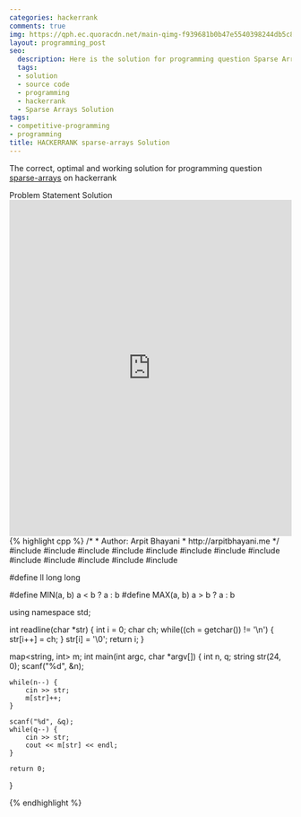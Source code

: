 ```yaml
---
categories: hackerrank
comments: true
img: https://qph.ec.quoracdn.net/main-qimg-f939681b0b47e5540398244db5c8966f?convert_to_webp=true
layout: programming_post
seo:
  description: Here is the solution for programming question Sparse Arrays on hackerrank
  tags:
  - solution
  - source code
  - programming
  - hackerrank
  - Sparse Arrays Solution
tags:
- competitive-programming
- programming
title: HACKERRANK sparse-arrays Solution
---
```

The correct, optimal and working solution for programming question [sparse-arrays](https://www.hackerrank.com/challenges/sparse-arrays) on hackerrank

<div class="ui secondary pointing large menu">
  <a class="grey item" data-tab="problem-statement">
    Problem Statement
  </a>
  <a class="active item grey" data-tab="solution">
    Solution
  </a>
</div>
<div class="ui bottom attached tab" data-tab="problem-statement">
    <iframe src="https://www.hackerrank.com/challenges/sparse-arrays" width="100%" height="600px" style="overflow: scroll; border: none;"></iframe>
</div>
<div class="ui bottom attached active tab" data-tab="solution">
{% highlight cpp %}
/*
 *  Author: Arpit Bhayani
 *  http://arpitbhayani.me
 */
#include <cmath>
#include <cstdio>
#include <cstdlib>
#include <climits>
#include <deque>
#include <iostream>
#include <list>
#include <limits>
#include <map>
#include <queue>
#include <set>
#include <stack>
#include <vector>

#define ll long long

#define MIN(a, b) a < b ? a : b
#define MAX(a, b) a > b ? a : b

using namespace std;

int readline(char *str) {
    int i = 0;
    char ch;
    while((ch = getchar()) != '\n') {
        str[i++] = ch;
    }
    str[i] = '\0';
    return i;
}

map<string, int> m;
int main(int argc, char *argv[]) {
    int n, q;
    string str(24, 0);
    scanf("%d", &n);

    while(n--) {
        cin >> str;
        m[str]++;
    }

    scanf("%d", &q);
    while(q--) {
        cin >> str;
        cout << m[str] << endl;
    }

    return 0;
}

{% endhighlight %}
</div>
